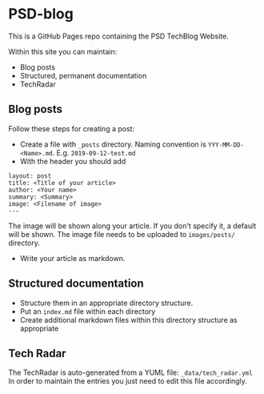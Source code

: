 # PSD-blog

This is a GitHub Pages repo containing the PSD TechBlog Website.

Within this site you can maintain:
* Blog posts
* Structured, permanent documentation
* TechRadar

## Blog posts
Follow these steps for creating a post:

- Create a file with `_posts` directory. Naming convention is `YYY-MM-DD-<Name>.md`. E.g. `2019-09-12-test.md`
- With the header you should add 
```---
layout: post
title: <Title of your article>
author: <Your name>
summary: <Summary>  
image: <Filename of image>
---
```
The image will be shown along your article. If you don't specify it, a default will be shown. The image file needs to be uploaded to `images/posts/` directory.
- Write your article as markdown.

## Structured documentation
- Structure them in an appropriate directory structure.
- Put an `index.md` file within each directory
- Create additional markdown files within this directory structure as appropriate

## Tech Radar
The TechRadar is auto-generated from a YUML file: `_data/tech_radar.yml`
In order to maintain the entries you just need to edit this file accordingly.
